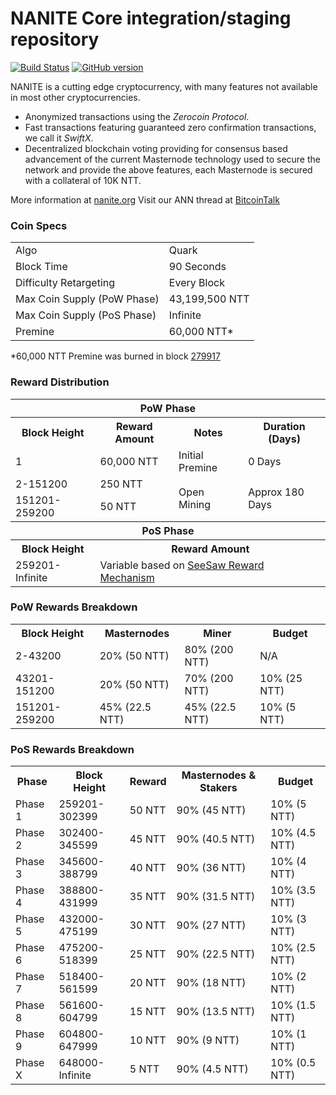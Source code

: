 NANITE Core integration/staging repository
=====================================

[![Build Status](https://travis-ci.org/NANITE-Project/NANITE.svg?branch=master)](https://travis-ci.org/NANITE-Project/NANITE) [![GitHub version](https://badge.fury.io/gh/NANITE-Project%2FNANITE.svg)](https://badge.fury.io/gh/NANITE-Project%2FNANITE)

NANITE is a cutting edge cryptocurrency, with many features not available in most other cryptocurrencies.
- Anonymized transactions using the _Zerocoin Protocol_.
- Fast transactions featuring guaranteed zero confirmation transactions, we call it _SwiftX_.
- Decentralized blockchain voting providing for consensus based advancement of the current Masternode
  technology used to secure the network and provide the above features, each Masternode is secured
  with a collateral of 10K NTT.

More information at [nanite.org](http://www.nanite.org) Visit our ANN thread at [BitcoinTalk](http://www.bitcointalk.org/index.php?topic=1262920)

### Coin Specs
<table>
<tr><td>Algo</td><td>Quark</td></tr>
<tr><td>Block Time</td><td>90 Seconds</td></tr>
<tr><td>Difficulty Retargeting</td><td>Every Block</td></tr>
<tr><td>Max Coin Supply (PoW Phase)</td><td>43,199,500 NTT</td></tr>
<tr><td>Max Coin Supply (PoS Phase)</td><td>Infinite</td></tr>
<tr><td>Premine</td><td>60,000 NTT*</td></tr>
</table>

*60,000 NTT Premine was burned in block [279917](http://www.presstab.pw/phpexplorer/NANITE/block.php?blockhash=206d9cfe859798a0b0898ab00d7300be94de0f5469bb446cecb41c3e173a57e0)

### Reward Distribution

<table>
<th colspan=4>PoW Phase</th>
<tr><th>Block Height</th><th>Reward Amount</th><th>Notes</th><th>Duration (Days)</th></tr>
<tr><td>1</td><td>60,000 NTT</td><td>Initial Premine</td><td>0 Days</td></tr>
<tr><td>2-151200</td><td>250 NTT</td><td rowspan=2>Open Mining</td><td rowspan=2> Approx 180 Days</td></tr>
<tr><td>151201-259200</td><td>50 NTT</td></tr>
<tr><th colspan=4>PoS Phase</th></tr>
<tr><th>Block Height</th><th colspan=3>Reward Amount</th></tr>
<tr><td>259201-Infinite</td><td colspan=3>Variable based on <a href="https://nanite.org/knowledge-base/see-saw-rewards-mechanism/">SeeSaw Reward Mechanism</a></td></tr>
</table>

### PoW Rewards Breakdown

<table>
<th>Block Height</th><th>Masternodes</th><th>Miner</th><th>Budget</th>
<tr><td>2-43200</td><td>20% (50 NTT)</td><td>80% (200 NTT)</td><td>N/A</td></tr>
<tr><td>43201-151200</td><td>20% (50 NTT)</td><td>70% (200 NTT)</td><td>10% (25 NTT)</td></tr>
<tr><td>151201-259200</td><td>45% (22.5 NTT)</td><td>45% (22.5 NTT)</td><td>10% (5 NTT)</td></tr>
</table>

### PoS Rewards Breakdown

<table>
<th>Phase</th><th>Block Height</th><th>Reward</th><th>Masternodes & Stakers</th><th>Budget</th>
<tr><td>Phase 1</td><td>259201-302399</td><td>50 NTT</td><td>90% (45 NTT)</td><td>10% (5 NTT)</td></tr>
<tr><td>Phase 2</td><td>302400-345599</td><td>45 NTT</td><td>90% (40.5 NTT)</td><td>10% (4.5 NTT)</td></tr>
<tr><td>Phase 3</td><td>345600-388799</td><td>40 NTT</td><td>90% (36 NTT)</td><td>10% (4 NTT)</td></tr>
<tr><td>Phase 4</td><td>388800-431999</td><td>35 NTT</td><td>90% (31.5 NTT)</td><td>10% (3.5 NTT)</td></tr>
<tr><td>Phase 5</td><td>432000-475199</td><td>30 NTT</td><td>90% (27 NTT)</td><td>10% (3 NTT)</td></tr>
<tr><td>Phase 6</td><td>475200-518399</td><td>25 NTT</td><td>90% (22.5 NTT)</td><td>10% (2.5 NTT)</td></tr>
<tr><td>Phase 7</td><td>518400-561599</td><td>20 NTT</td><td>90% (18 NTT)</td><td>10% (2 NTT)</td></tr>
<tr><td>Phase 8</td><td>561600-604799</td><td>15 NTT</td><td>90% (13.5 NTT)</td><td>10% (1.5 NTT)</td></tr>
<tr><td>Phase 9</td><td>604800-647999</td><td>10 NTT</td><td>90% (9 NTT)</td><td>10% (1 NTT)</td></tr>
<tr><td>Phase X</td><td>648000-Infinite</td><td>5 NTT</td><td>90% (4.5 NTT)</td><td>10% (0.5 NTT)</td></tr>
</table>
